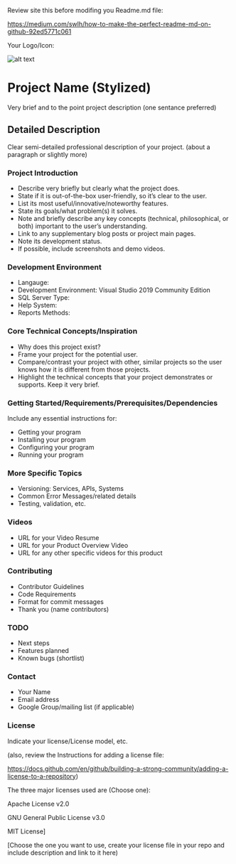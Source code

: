 Review site this before modifing you Readme.md file:

https://medium.com/swlh/how-to-make-the-perfect-readme-md-on-github-92ed5771c061


Your Logo/Icon: 

![alt text](https://github.com/JamesFlippin/Final-Project-21SP_StudentTemplate/blob/main/OctoCat_SM.png "My Logo")

# Project Name (Stylized)
Very brief and to the point project description (one sentance preferred)

## Detailed Description

Clear semi-detailed professional description of your project. (about a paragraph or slightly more)

### Project Introduction

- Describe very briefly but clearly what the project does.
- State if it is out-of-the-box user-friendly, so it’s clear to the user.
- List its most useful/innovative/noteworthy features.
- State its goals/what problem(s) it solves.
- Note and briefly describe any key concepts (technical, philosophical, or both) important to the user’s understanding.
- Link to any supplementary blog posts or project main pages.
- Note its development status.
- If possible, include screenshots and demo videos.

### Development Environment

- Langauge:
- Development Environment: Visual Studio 2019 Community Edition
- SQL Server Type: 
- Help System: 
- Reports Methods: 

### Core Technical Concepts/Inspiration

- Why does this project exist?
- Frame your project for the potential user. 
- Compare/contrast your project with other, similar projects so the user knows how it is different from those projects.
- Highlight the technical concepts that your project demonstrates or supports. Keep it very brief.

### Getting Started/Requirements/Prerequisites/Dependencies
Include any essential instructions for:
- Getting your program
- Installing your program
- Configuring your program
- Running your program

### More Specific Topics
- Versioning: Services, APIs, Systems
- Common Error Messages/related details
- Testing, validation, etc.

### Videos
- URL for your Video Resume
- URL for your Product Overview Video
- URL for any other specific videos for this product

### Contributing
- Contributor Guidelines
- Code Requirements
- Format for commit messages
- Thank you (name contributors)

### TODO
- Next steps
- Features planned
- Known bugs (shortlist)

### Contact
- Your Name
- Email address
- Google Group/mailing list (if applicable)

### License
Indicate your license/License model, etc.

(also, review the Instructions for adding a license file:

https://docs.github.com/en/github/building-a-strong-community/adding-a-license-to-a-repository)

The three major licenses used are (Choose one):  

Apache License v2.0

GNU General Public License v3.0

MIT License]

[Choose the one you want to use, create your license file in your repo and include description and link to it here)
